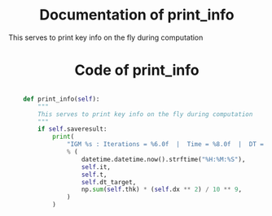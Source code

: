 

### <h1 align="center" id="title"> Documentation of print_info </h1>



This serves to print key info on the fly during computation



### <h1 align="center" id="title"> Code of print_info </h1>


```python 

    def print_info(self):
        """
        This serves to print key info on the fly during computation
        """
        if self.saveresult:
            print(
                "IGM %s : Iterations = %6.0f  |  Time = %8.0f  |  DT = %7.2f  |  Ice Volume (km^3) = %10.2f "
                % (
                    datetime.datetime.now().strftime("%H:%M:%S"),
                    self.it,
                    self.t,
                    self.dt_target,
                    np.sum(self.thk) * (self.dx ** 2) / 10 ** 9,
                )
            )

``` 


